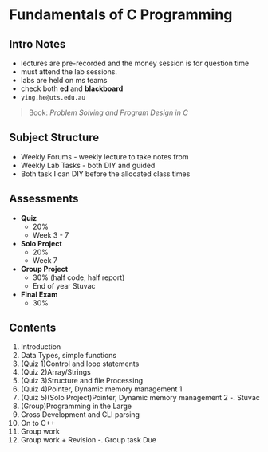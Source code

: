 # Fundamentals of C Programming

## Intro Notes

- lectures are pre-recorded and the money session is for question time
- must attend the lab sessions.
- labs are held on ms teams
- check both **ed** and **blackboard**
- `ying.he@uts.edu.au`

> Book: *Problem Solving and Program Design in C*

## Subject Structure

- Weekly Forums - weekly lecture to take notes from
- Weekly Lab Tasks - both DIY and guided
- Both task I can DIY before the allocated class times

## Assessments

- **Quiz**
  - 20%
  - Week 3 - 7
- **Solo Project**
  - 20%
  - Week 7
- **Group Project**
  - 30% (half code, half report)
  - End of year Stuvac
- **Final Exam**
  - 30%

## Contents

1. Introduction
2. Data Types, simple functions
3. (Quiz 1)Control and loop statements
4. (Quiz 2)Array/Strings
5. (Quiz 3)Structure and file Processing
6. (Quiz 4)Pointer, Dynamic memory management 1
7. (Quiz 5)(Solo Project)Pointer, Dynamic memory management 2
-. Stuvac
8. (Group)Programming in the Large
9. Cross Development and CLI parsing
10. On to C++
11. Group work
12. Group work + Revision
-. Group task Due
